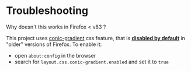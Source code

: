 # Troubleshooting

Why doesn't this works in Firefox < v83 ?

This project uses [conic-gradient](https://developer.mozilla.org/en-US/docs/Web/CSS/conic-gradient()) css feature, that is [**disabled by default**](https://developer.mozilla.org/en-US/docs/Web/CSS/conic-gradient()#browser_compatibility) in "older" versions of Firefox.
To enable it:

- open `about:config` in the browser
- search for `layout.css.conic-gradient.enabled` and set it to `true`
